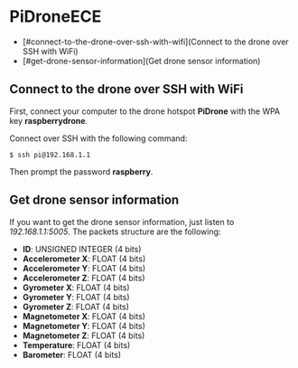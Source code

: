 # PiDroneECE

- [#connect-to-the-drone-over-ssh-with-wifi](Connect to the drone over SSH with WiFi)
- [#get-drone-sensor-information](Get drone sensor information)

## Connect to the drone over SSH with WiFi

First, connect your computer to the drone hotspot **PiDrone** with the WPA key **raspberrydrone**.

Connect over SSH with the following command:

    $ ssh pi@192.168.1.1

Then prompt the password **raspberry**.


## Get drone sensor information

If you want to get the drone sensor information, just listen to *192.168.1.1:5005*.
The packets structure are the following:

* __ID__: UNSIGNED INTEGER (4 bits)
* __Accelerometer X__: FLOAT (4 bits)
* __Accelerometer Y__: FLOAT (4 bits)
* __Accelerometer Z__: FLOAT (4 bits)
* __Gyrometer X__: FLOAT (4 bits)
* __Gyrometer Y__: FLOAT (4 bits)
* __Gyrometer Z__: FLOAT (4 bits)
* __Magnetometer X__: FLOAT (4 bits)
* __Magnetometer Y__: FLOAT (4 bits)
* __Magnetometer Z__: FLOAT (4 bits)
* __Temperature__: FLOAT (4 bits)
* __Barometer__: FLOAT (4 bits)

